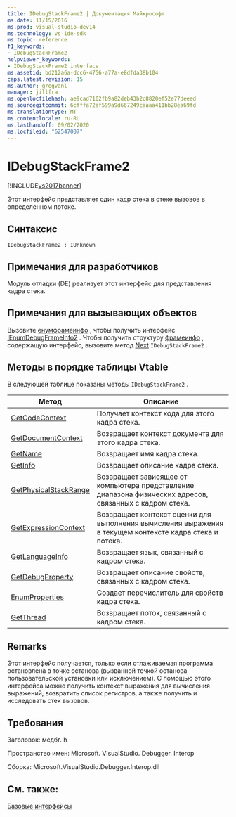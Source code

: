 ```yaml
---
title: IDebugStackFrame2 | Документация Майкрософт
ms.date: 11/15/2016
ms.prod: visual-studio-dev14
ms.technology: vs-ide-sdk
ms.topic: reference
f1_keywords:
- IDebugStackFrame2
helpviewer_keywords:
- IDebugStackFrame2 interface
ms.assetid: bd212a6a-dcc6-4756-a77a-e8dfda38b104
caps.latest.revision: 15
ms.author: gregvanl
manager: jillfra
ms.openlocfilehash: ae9cad7102fb9a82deb43b2c8820ef52e77deeed
ms.sourcegitcommit: 6cfffa72af599a9d667249caaaa411bb28ea69fd
ms.translationtype: MT
ms.contentlocale: ru-RU
ms.lasthandoff: 09/02/2020
ms.locfileid: "62547007"
---
```

# <a name="idebugstackframe2"></a>IDebugStackFrame2
[!INCLUDE[vs2017banner](../../../includes/vs2017banner.md)]

Этот интерфейс представляет один кадр стека в стеке вызовов в определенном потоке.  
  
## <a name="syntax"></a>Синтаксис  
  
```  
IDebugStackFrame2 : IUnknown  
```  
  
## <a name="notes-for-implementers"></a>Примечания для разработчиков  
 Модуль отладки (DE) реализует этот интерфейс для представления кадра стека.  
  
## <a name="notes-for-callers"></a>Примечания для вызывающих объектов  
 Вызовите [енумфрамеинфо](../../../extensibility/debugger/reference/idebugthread2-enumframeinfo.md) , чтобы получить интерфейс [IEnumDebugFrameInfo2](../../../extensibility/debugger/reference/ienumdebugframeinfo2.md) . Чтобы получить структуру [фрамеинфо](../../../extensibility/debugger/reference/frameinfo.md) , содержащую интерфейс, вызовите метод [Next](../../../extensibility/debugger/reference/ienumdebugframeinfo2-next.md) `IDebugStackFrame2` .  
  
## <a name="methods-in-vtable-order"></a>Методы в порядке таблицы Vtable  
 В следующей таблице показаны методы `IDebugStackFrame2` .  
  
|Метод|Описание|  
|------------|-----------------|  
|[GetCodeContext](../../../extensibility/debugger/reference/idebugstackframe2-getcodecontext.md)|Получает контекст кода для этого кадра стека.|  
|[GetDocumentContext](../../../extensibility/debugger/reference/idebugstackframe2-getdocumentcontext.md)|Возвращает контекст документа для этого кадра стека.|  
|[GetName](../../../extensibility/debugger/reference/idebugstackframe2-getname.md)|Возвращает имя кадра стека.|  
|[GetInfo](../../../extensibility/debugger/reference/idebugstackframe2-getinfo.md)|Возвращает описание кадра стека.|  
|[GetPhysicalStackRange](../../../extensibility/debugger/reference/idebugstackframe2-getphysicalstackrange.md)|Возвращает зависящее от компьютера представление диапазона физических адресов, связанных с кадром стека.|  
|[GetExpressionContext](../../../extensibility/debugger/reference/idebugstackframe2-getexpressioncontext.md)|Возвращает контекст оценки для выполнения вычисления выражения в текущем контексте кадра стека и потока.|  
|[GetLanguageInfo](../../../extensibility/debugger/reference/idebugstackframe2-getlanguageinfo.md)|Возвращает язык, связанный с кадром стека.|  
|[GetDebugProperty](../../../extensibility/debugger/reference/idebugstackframe2-getdebugproperty.md)|Возвращает описание свойств, связанных с кадром стека.|  
|[EnumProperties](../../../extensibility/debugger/reference/idebugstackframe2-enumproperties.md)|Создает перечислитель для свойств кадра стека.|  
|[GetThread](../../../extensibility/debugger/reference/idebugstackframe2-getthread.md)|Возвращает поток, связанный с кадром стека.|  
  
## <a name="remarks"></a>Remarks  
 Этот интерфейс получается, только если отлаживаемая программа остановлена в точке останова (вызванной точкой останова пользовательской установки или исключением). С помощью этого интерфейса можно получить контекст выражения для вычисления выражений, возвратить список регистров, а также получить и исследовать стек вызовов.  
  
## <a name="requirements"></a>Требования  
 Заголовок: мсдбг. h  
  
 Пространство имен: Microsoft. VisualStudio. Debugger. Interop  
  
 Сборка: Microsoft.VisualStudio.Debugger.Interop.dll  
  
## <a name="see-also"></a>См. также:  
 [Базовые интерфейсы](../../../extensibility/debugger/reference/core-interfaces.md)
